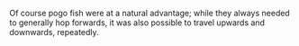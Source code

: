 Of course pogo fish were at a natural advantage; while they always needed to generally hop forwards, 
it was also possible to travel upwards and downwards, repeatedly.

